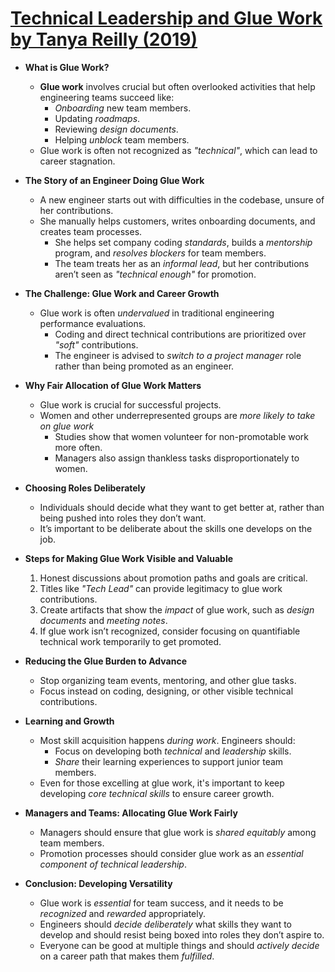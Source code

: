 # [Technical Leadership and Glue Work by Tanya Reilly (2019)](https://www.youtube.com/watch?v=KClAPipnKqw&list=PLlfzKPDbEZcfhzVoi5HygXY-UZmkv6Jcg)

- **What is Glue Work?**

  - **Glue work** involves crucial but often overlooked activities that help engineering teams succeed like:
    - _Onboarding_ new team members.
    - Updating _roadmaps_.
    - Reviewing _design documents_.
    - Helping _unblock_ team members.
  - Glue work is often not recognized as _"technical"_, which can lead to career stagnation.

- **The Story of an Engineer Doing Glue Work**

  - A new engineer starts out with difficulties in the codebase, unsure of her contributions.
  - She manually helps customers, writes onboarding documents, and creates team processes.
    - She helps set company coding _standards_, builds a _mentorship_ program, and _resolves blockers_ for team members.
    - The team treats her as an _informal lead_, but her contributions aren’t seen as _"technical enough"_ for promotion.

- **The Challenge: Glue Work and Career Growth**

  - Glue work is often _undervalued_ in traditional engineering performance evaluations.
    - Coding and direct technical contributions are prioritized over _"soft"_ contributions.
    - The engineer is advised to _switch to a project manager_ role rather than being promoted as an engineer.

- **Why Fair Allocation of Glue Work Matters**

  - Glue work is crucial for successful projects.
  - Women and other underrepresented groups are _more likely to take on glue work_
    - Studies show that women volunteer for non-promotable work more often.
    - Managers also assign thankless tasks disproportionately to women.

- **Choosing Roles Deliberately**

  - Individuals should decide what they want to get better at, rather than being pushed into roles they don’t want.
  - It’s important to be deliberate about the skills one develops on the job.

- **Steps for Making Glue Work Visible and Valuable**

  1. Honest discussions about promotion paths and goals are critical.
  2. Titles like _"Tech Lead"_ can provide legitimacy to glue work contributions.
  3. Create artifacts that show the _impact_ of glue work, such as _design documents_ and _meeting notes_.
  4. If glue work isn’t recognized, consider focusing on quantifiable technical work temporarily to get promoted.

- **Reducing the Glue Burden to Advance**

  - Stop organizing team events, mentoring, and other glue tasks.
  - Focus instead on coding, designing, or other visible technical contributions.

- **Learning and Growth**

  - Most skill acquisition happens _during work_. Engineers should:
    - Focus on developing both _technical_ and _leadership_ skills.
    - _Share_ their learning experiences to support junior team members.
  - Even for those excelling at glue work, it's important to keep developing _core technical skills_ to ensure career growth.

- **Managers and Teams: Allocating Glue Work Fairly**

  - Managers should ensure that glue work is _shared equitably_ among team members.
  - Promotion processes should consider glue work as an _essential component of technical leadership_.

- **Conclusion: Developing Versatility**

  - Glue work is _essential_ for team success, and it needs to be _recognized_ and _rewarded_ appropriately.
  - Engineers should _decide deliberately_ what skills they want to develop and should resist being boxed into roles they don’t aspire to.
  - Everyone can be good at multiple things and should _actively decide_ on a career path that makes them _fulfilled_.
